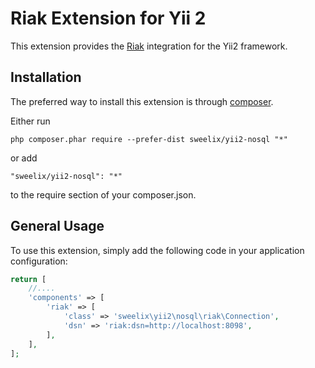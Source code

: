 Riak Extension for Yii 2
========================

This extension provides the [Riak](http://basho.com//) integration for the Yii2 framework.


Installation
------------

The preferred way to install this extension is through [composer](http://getcomposer.org/download/).

Either run

```
php composer.phar require --prefer-dist sweelix/yii2-nosql "*"
```

or add

```
"sweelix/yii2-nosql": "*"
```

to the require section of your composer.json.


General Usage
-------------

To use this extension, simply add the following code in your application configuration:

```php
return [
    //....
    'components' => [
        'riak' => [
            'class' => 'sweelix\yii2\nosql\riak\Connection',
            'dsn' => 'riak:dsn=http://localhost:8098',
        ],
    ],
];
```
